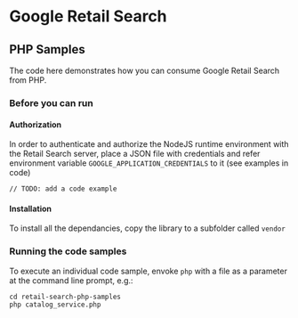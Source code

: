 # Google Retail Search 

## PHP Samples

The code here demonstrates how you can consume Google Retail Search from PHP.

### Before you can run

#### Authorization

In order to authenticate and authorize the NodeJS runtime environment with the Retail Search server,
place a JSON file with credentials and refer environment variable `GOOGLE_APPLICATION_CREDENTIALS` to it (see examples in code)

```
// TODO: add a code example 
```

#### Installation 

To install all the dependancies, copy the library to a subfolder called `vendor`

### Running the code samples

To execute an individual code sample, envoke `php` with a file as a parameter at the command line prompt, e.g.:

```
cd retail-search-php-samples
php catalog_service.php 
```
